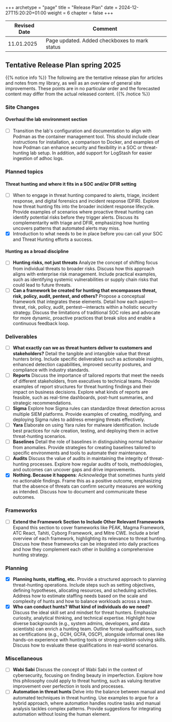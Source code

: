 +++
archetype = "page"
title = "Release Plan"
date = 2024-12-27T15:20:20+01:00
weight = 6
chapter = false
+++

| Revised Date | Comment |
| ------------ | ------- |
| 11.01.2025   | Page updated. Added checkboxes to mark status | 

## Tentative Release Plan spring 2025

{{% notice info %}}
The following are the tentative release plan for articles and notes from my library, as well as an overview of general site improvements. These points are in no particular order and the forecasted content may differ from the actual released content.
{{% /notice %}}

### Site Changes

#### Overhaul the lab environment section

- [ ] Transition the lab's configuration and documentation to align with Podman as the container management tool. This should include clear instructions for installation, a comparison to Docker, and examples of how Podman can enhance security and flexibility in a SOC or threat-hunting lab setup. In addition, add support for LogStash for easier ingestion of adhoc logs.

### Planned topics

#### Threat hunting and where it fits in a SOC and/or DFIR setting

- [ ] When to engage in threat hunting compared to alerts, triage, incident response, and digital forensics and incident response (DFIR). Explore how threat hunting fits into the broader incident response lifecycle. Provide examples of scenarios where proactive threat hunting can identify potential risks before they trigger alerts. Discuss its complementarity with triage and DFIR, emphasizing how hunting uncovers patterns that automated alerts may miss.  
- [x] Introduction to what needs to be in place before you can call your SOC and Threat Hunting efforts a success. 

#### Hunting as a broad discipline

- [ ] **Hunting risks, not just threats** Analyze the concept of shifting focus from individual threats to broader risks. Discuss how this approach aligns with enterprise risk management. Include practical examples, such as identifying systemic vulnerabilities or supply chain risks that could lead to future threats.  
- [ ] **Can a framework be created for hunting that encompasses threat, risk, policy, audit, pentest, and others?** Propose a conceptual framework that integrates these elements. Detail how each aspect—threat, risk, policy, audit, pentest—interacts within a holistic security strategy. Discuss the limitations of traditional SOC roles and advocate for more dynamic, proactive practices that break silos and enable a continuous feedback loop.  

### Deliverables

- [ ] **What exactly can we as threat hunters deliver to customers and stakeholders?** Detail the tangible and intangible value that threat hunters bring. Include specific deliverables such as actionable insights, enhanced detection capabilities, improved security postures, and compliance with industry standards.
- [ ] **Reports** Discuss the importance of tailored reports that meet the needs of different stakeholders, from executives to technical teams. Provide examples of report structures for threat hunting findings and their impact on business decisions. Explore what kinds of reports are feasible, such as real-time dashboards, post-hunt summaries, and strategic recommendations.  
- [ ] **Sigma** Explore how Sigma rules can standardize threat detection across multiple SIEM platforms. Provide examples of creating, modifying, and deploying Sigma rules to address emerging threats effectively.  
- [ ] **Yara** Elaborate on using Yara rules for malware identification. Include best practices for rule creation, testing, and deploying them in active threat-hunting scenarios.  
- [ ] **Baselines** Detail the role of baselines in distinguishing normal behavior from anomalies. Provide strategies for creating baselines tailored to specific environments and tools to automate their maintenance.  
- [ ] **Audits** Discuss the value of audits in maintaining the integrity of threat-hunting processes. Explore how regular audits of tools, methodologies, and outcomes can uncover gaps and drive improvements.  
- [x] **Nothing. Because it happens**: Acknowledge that sometimes hunts yield no actionable findings. Frame this as a positive outcome, emphasizing that the absence of threats can confirm security measures are working as intended. Discuss how to document and communicate these outcomes.  

### Frameworks

- [ ] **Extend the Framework Section to Include Other Relevant Frameworks** Expand this section to cover frameworks like PEAK, Magma Framework, ATC React, Tahiti, Cyborg Framework, and Mitre CWE. Include a brief overview of each framework, highlighting its relevance to threat hunting. Discuss how these frameworks can be integrated into daily practices and how they complement each other in building a comprehensive hunting strategy.  

### Planning

- [x] **Planning hunts, staffing, etc.**  Provide a structured approach to planning threat-hunting operations. Include steps such as setting objectives, defining hypotheses, allocating resources, and scheduling activities. Address how to estimate staffing needs based on the scale and complexity of hunts and how to balance workloads across a team.  
- [x] **Who can conduct hunts? What kind of individuals do we need?** Discuss the ideal skill set and mindset for threat hunters. Emphasize curiosity, analytical thinking, and technical expertise. Highlight how diverse backgrounds (e.g., system admins, developers, and data scientists) can enrich a hunting team. Outline formal qualifications, such as certifications (e.g., GCIH, GCFA, OSCP), alongside informal ones like hands-on experience with hunting tools or strong problem-solving skills. Discuss how to evaluate these qualifications in real-world scenarios.  

### Miscellaneous

- [ ] **Wabi Sabi** Discuss the concept of Wabi Sabi in the context of cybersecurity, focusing on finding beauty in imperfection. Explore how this philosophy could apply to threat hunting, such as valuing iterative improvement over perfection in tools and processes.  
- [ ] **Automation in threat hunts** Delve into the balance between manual and automated techniques in threat hunting. Use examples to argue for a hybrid approach, where automation handles routine tasks and manual analysis tackles complex patterns. Provide suggestions for integrating automation without losing the human element.  